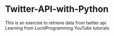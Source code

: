 # Twitter-API-with-Python
This is an exercise to retrieve data from twitter api <br>
Learning from <a src='https://www.youtube.com/watch?v=wlnx-7cm4Gg'>LucidProgramming YouTube tutorials</a>
